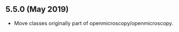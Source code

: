 5.5.0 (May 2019)
----------------

- Move classes originally part of openmicroscopy/openmicroscopy.

